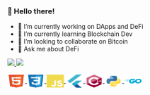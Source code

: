 ### 🖖 Hello there!

- 🔭 I’m currently working on DApps and DeFi
- 🌱 I’m currently learning Blockchain Dev
- 👯 I’m looking to collaborate on Bitcoin
- 💬 Ask me about DeFi

 <div>
  <a href="https://github.com/httppedro">
  <img height="180em" src="https://github-readme-stats.vercel.app/api?username=httppedro&show_icons=true&theme=vue-dark&include_all_commits=true&count_private=true"/>
  <img height="180em" src="https://github-readme-stats.vercel.app/api/top-langs/?username=httppedro&layout=compact&langs_count=7&theme=vue-dark"/>
</div>
  <div style="display: inline_block"><br>
  <img align="center" alt="Pedro-HTML" height="30" width="40" src="https://raw.githubusercontent.com/devicons/devicon/master/icons/html5/html5-original.svg">
  <img align="center" alt="Pedro-CSS" height="30" width="40" src="https://raw.githubusercontent.com/devicons/devicon/master/icons/css3/css3-original.svg">
  <img align="center" alt="Pedro-Js" height="30" width="40" src="https://raw.githubusercontent.com/devicons/devicon/master/icons/javascript/javascript-plain.svg">
   <img align="center" alt="Pedro-flutter" height="30" width="40" src=https://github.com/devicons/devicon/blob/master/icons/flutter/flutter-original.svg>
   <img align="center" alt="Pedro-cplus" height="30" width="40" src=https://github.com/devicons/devicon/blob/master/icons/cplusplus/cplusplus-original.svg>
  <img align="center" alt="Pedro-Python" height="30" width="40" src="https://raw.githubusercontent.com/devicons/devicon/master/icons/python/python-original.svg">
   <img align="center" alt="Pedro-go" height="30" width="40" src=https://github.com/devicons/devicon/blob/master/icons/go/go-original-wordmark.svg>
 
  
  ##
  
  

